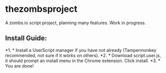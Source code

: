 # thezombsproject
A zombs.io script project, planning many features. Work in progress.

## Install Guide:

*1. * Install a UserScript manager if you have not already (Tampermonkey recommended, not sure if it works on others).
*2. * Download script.user.js, it should prompt an install menu in the Chrome extension. Click install.
*3. * You are done!
